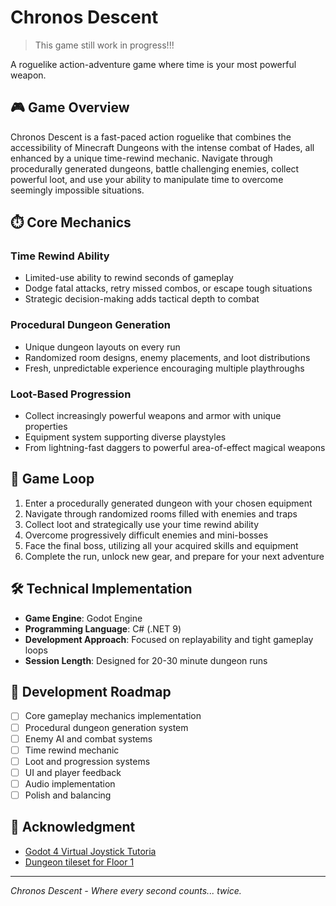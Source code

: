 # Chronos Descent

> This game still work in progress!!!

A roguelike action-adventure game where time is your most powerful weapon.

## 🎮 Game Overview

Chronos Descent is a fast-paced action roguelike that combines the accessibility of Minecraft Dungeons
with the intense combat of Hades, all enhanced by a unique time-rewind mechanic.
Navigate through procedurally generated dungeons, battle challenging enemies, collect powerful loot,
and use your ability to manipulate time to overcome seemingly impossible situations.

## ⏱️ Core Mechanics

### Time Rewind Ability
- Limited-use ability to rewind seconds of gameplay
- Dodge fatal attacks, retry missed combos, or escape tough situations
- Strategic decision-making adds tactical depth to combat

### Procedural Dungeon Generation
- Unique dungeon layouts on every run
- Randomized room designs, enemy placements, and loot distributions
- Fresh, unpredictable experience encouraging multiple playthroughs

### Loot-Based Progression
- Collect increasingly powerful weapons and armor with unique properties
- Equipment system supporting diverse playstyles
- From lightning-fast daggers to powerful area-of-effect magical weapons

## 🔄 Game Loop

1. Enter a procedurally generated dungeon with your chosen equipment
2. Navigate through randomized rooms filled with enemies and traps
3. Collect loot and strategically use your time rewind ability
4. Overcome progressively difficult enemies and mini-bosses
5. Face the final boss, utilizing all your acquired skills and equipment
6. Complete the run, unlock new gear, and prepare for your next adventure

## 🛠️ Technical Implementation

- **Game Engine**: Godot Engine
- **Programming Language**: C# (.NET 9)
- **Development Approach**: Focused on replayability and tight gameplay loops
- **Session Length**: Designed for 20-30 minute dungeon runs

## 🚀 Development Roadmap

- [ ] Core gameplay mechanics implementation
- [ ] Procedural dungeon generation system
- [ ] Enemy AI and combat systems
- [ ] Time rewind mechanic
- [ ] Loot and progression systems
- [ ] UI and player feedback
- [ ] Audio implementation
- [ ] Polish and balancing

## 🙏 Acknowledgment
- [Godot 4 Virtual Joystick Tutoria](https://www.youtube.com/watch?v=3YQxT3CepXU)
- [Dungeon tileset for Floor 1](https://snowhex.itch.io/dungeon-gathering)

<!-- ## 💻 Getting Started

### Prerequisites
- Godot Engine (latest version)
- .NET 9 SDK

### Installation
1. Clone this repository
2. Open the project in Godot Engine
3. Build and run the game

## 🤝 Contributing

Contributions are welcome! Please feel free to submit a Pull Request. -->

<!-- ## 📜 License

This project is licensed under the [MIT License](LICENSE). -->

---

*Chronos Descent - Where every second counts... twice.*
